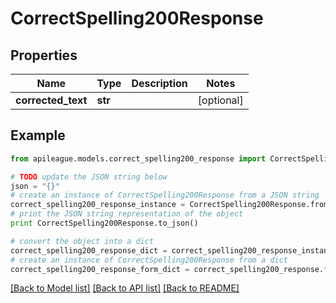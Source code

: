 # CorrectSpelling200Response


## Properties

Name | Type | Description | Notes
------------ | ------------- | ------------- | -------------
**corrected_text** | **str** |  | [optional] 

## Example

```python
from apileague.models.correct_spelling200_response import CorrectSpelling200Response

# TODO update the JSON string below
json = "{}"
# create an instance of CorrectSpelling200Response from a JSON string
correct_spelling200_response_instance = CorrectSpelling200Response.from_json(json)
# print the JSON string representation of the object
print CorrectSpelling200Response.to_json()

# convert the object into a dict
correct_spelling200_response_dict = correct_spelling200_response_instance.to_dict()
# create an instance of CorrectSpelling200Response from a dict
correct_spelling200_response_form_dict = correct_spelling200_response.from_dict(correct_spelling200_response_dict)
```
[[Back to Model list]](../README.md#documentation-for-models) [[Back to API list]](../README.md#documentation-for-api-endpoints) [[Back to README]](../README.md)


